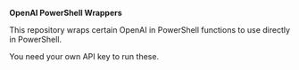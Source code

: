 **OpenAI PowerShell Wrappers**

This repository wraps certain OpenAI in PowerShell functions to use directly in PowerShell.

You need your own API key to run these.
